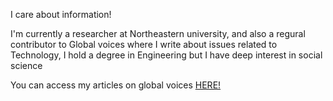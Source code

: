
I care about information!

 I'm currently a researcher at Northeastern university, and also a regural contributor to Global voices where I write about issues related  to Technology, I hold a degree in Engineering but I have deep interest in social science 
 
 You can access my articles on global voices <a href="https://globalvoices.org/author/mohamed-suliman/">HERE!</a>
 
 
 
 
